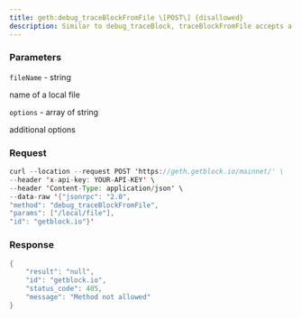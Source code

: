 ```yaml
---
title: geth:debug_traceBlockFromFile \[POST\] {disallowed}
description: Similar to debug_traceBlock, traceBlockFromFile accepts a filecontaining the RLP of the block.
---
```


### Parameters


`fileName` - string

name of a local file

`options` - array of string

additional options

### Request

``` java
curl --location --request POST 'https://geth.getblock.io/mainnet/' \
--header 'x-api-key: YOUR-API-KEY' \
--header 'Content-Type: application/json' \
--data-raw '{"jsonrpc": "2.0",
"method": "debug_traceBlockFromFile",
"params": ["/local/file"],
"id": "getblock.io"}'
```

###  Response

``` java
{
    "result": "null",
    "id": "getblock.io",
    "status_code": 405,
    "message": "Method not allowed"
}
```

